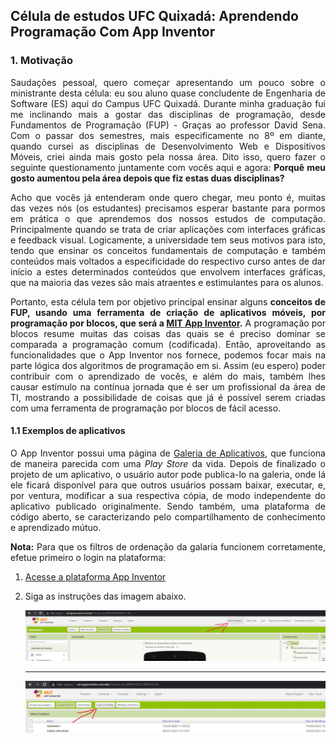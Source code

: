 ## Célula de estudos UFC Quixadá: Aprendendo Programação Com App Inventor

### 1. Motivação 
<div style="text-align: justify">

Saudações pessoal, quero começar apresentando um pouco sobre o ministrante desta célula: eu sou aluno quase concludente de Engenharia de Software (ES) aqui do Campus UFC Quixadá. Durante minha graduação fui me inclinando mais a gostar das disciplinas de programação, desde Fundamentos de Programação (FUP) - Graças ao professor David Sena. Com o passar dos semestres, mais especificamente no 8º em diante, quando cursei as disciplinas de Desenvolvimento Web e Dispositivos Móveis, criei ainda mais gosto pela nossa área. Dito isso, quero fazer o seguinte questionamento juntamente com vocês aqui e agora: **Porquê meu gosto aumentou pela área depois que fiz estas duas disciplinas?** 


Acho que vocês já entenderam onde quero chegar, meu ponto é, muitas das vezes nós (os estudantes) precisamos esperar bastante para pormos em prática o que aprendemos dos nossos estudos de computação. Principalmente quando se trata de criar aplicações com interfaces gráficas e feedback visual. Logicamente, a universidade tem seus motivos para isto, tendo que ensinar os conceitos fundamentais de computação e também conteúdos mais voltados a especificidade do respectivo curso antes de dar início a estes determinados conteúdos que envolvem interfaces gráficas, que na maioria das vezes são mais atraentes e estimulantes para os alunos.

Portanto, esta célula tem por objetivo principal ensinar alguns **conceitos de FUP, usando uma ferramenta de criação de aplicativos móveis, por programação por blocos, que será a [MIT App Inventor](https://appinventor.mit.edu/).** A programação por blocos resume muitas das coisas das quais se é preciso dominar se comparada a programação comum (codificada). Então, aproveitando as funcionalidades que o App Inventor nos fornece, podemos focar mais na parte lógica dos algoritmos de programação em si. Assim (eu espero) poder contribuir com o aprendizado de vocês, e além do mais, também lhes causar estímulo na contínua jornada que é ser um profissional da área de TI, mostrando a possibilidade de coisas que já é possível serem criadas com uma ferramenta de programação por blocos de fácil acesso. 
</div>

#### 1.1 Exemplos de aplicativos 
<div align="justify">

O App Inventor possui uma página de [Galeria de Aplicativos](https://gallery.appinventor.mit.edu), que funciona de maneira parecida com uma *Play Store* da vida. Depois de finalizado o projeto de um aplicativo, o usuário autor pode publica-lo na galeria, onde lá ele ficará disponível para que outros usuários possam baixar, executar, e, por ventura, modificar a sua respectiva cópia, de modo independente do aplicativo publicado originalmente. Sendo também, uma plataforma de código aberto, se caracterizando pelo compartilhamento de conhecimento e aprendizado mútuo.

**Nota:** Para que os filtros de ordenação da galaria funcionem corretamente, efetue primeiro o login na plataforma:

<ol>
  <li>
  
  [Acesse a plataforma App Inventor](https://appinventor.mit.edu/)
  </li>
  <li>
  
  Siga as instruções das imagem abaixo.
  </li>

  ![](https://github.com/robertsonasc/AprendendoProgramacaoComAppInventor/blob/master/imagens/1.png?raw=true)
  
  ***
  ![](https://github.com/robertsonasc/AprendendoProgramacaoComAppInventor/blob/master/imagens/2.png?raw=true)

</ol>
</div>